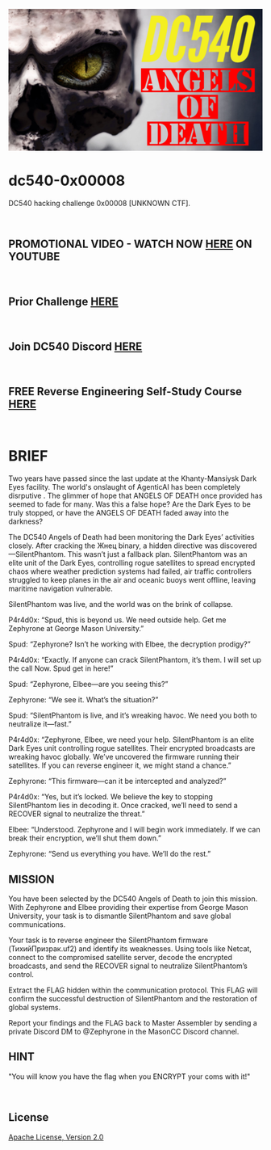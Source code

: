 ![image](https://github.com/mytechnotalent/dc540-0x00007/blob/main/DC540%20Angels%20Of%20Death.png?raw=true)

# dc540-0x00008
DC540 hacking challenge 0x00008 [UNKNOWN CTF].

<br>

## PROMOTIONAL VIDEO - WATCH NOW [HERE](https://youtu.be/YJAa4o7WXkE) ON YOUTUBE

<br>

## Prior Challenge [HERE](https://github.com/mytechnotalent/dc540-0x00007)

<br>

## Join DC540 Discord [HERE](https://discord.gg/TC9V9RCr5U)

<br>

## FREE Reverse Engineering Self-Study Course [HERE](https://github.com/mytechnotalent/Reverse-Engineering-Tutorial)

<br>

# BRIEF

Two years have passed since the last update at the Khanty-Mansiysk Dark Eyes facility. The world's onslaught of AgenticAI has been completely disrputive . The glimmer of hope that ANGELS OF DEATH once provided has seemed to fade for many. Was this a false hope? Are the Dark Eyes to be truly stopped, or have the ANGELS OF DEATH faded away into the darkness?<br>

The DC540 Angels of Death had been monitoring the Dark Eyes’ activities closely. After cracking the Жнец binary, a hidden directive was discovered—SilentPhantom. This wasn’t just a fallback plan. SilentPhantom was an elite unit of the Dark Eyes, controlling rogue satellites to spread encrypted chaos where weather prediction systems had failed, air traffic controllers struggled to keep planes in the air and oceanic buoys went offline, leaving maritime navigation vulnerable.<br>

SilentPhantom was live, and the world was on the brink of collapse.<br>

P4r4d0x: “Spud, this is beyond us. We need outside help. Get me Zephyrone at George Mason University.”<br>

Spud: “Zephyrone? Isn’t he working with Elbee, the decryption prodigy?”<br>

P4r4d0x: “Exactly. If anyone can crack SilentPhantom, it’s them. I will set up the call Now. Spud get in here!”<br>

Spud: “Zephyrone, Elbee—are you seeing this?”<br>

Zephyrone: “We see it. What’s the situation?”<br>

Spud: “SilentPhantom is live, and it’s wreaking havoc. We need you both to neutralize it—fast.”<br>

P4r4d0x: “Zephyrone, Elbee, we need your help. SilentPhantom is an elite Dark Eyes unit controlling rogue satellites. Their encrypted broadcasts are wreaking havoc globally. We’ve uncovered the firmware running their satellites. If you can reverse engineer it, we might stand a chance.”<br>

Zephyrone: “This firmware—can it be intercepted and analyzed?”<br>

P4r4d0x: “Yes, but it’s locked. We believe the key to stopping SilentPhantom lies in decoding it. Once cracked, we’ll need to send a RECOVER signal to neutralize the threat.”<br>

Elbee: “Understood. Zephyrone and I will begin work immediately. If we can break their encryption, we’ll shut them down.”<br>

Zephyrone: “Send us everything you have. We’ll do the rest.”<br>

## MISSION
You have been selected by the DC540 Angels of Death to join this mission. With Zephyrone and Elbee providing their expertise from George Mason University, your task is to dismantle SilentPhantom and save global communications.<br>

Your task is to reverse engineer the SilentPhantom firmware (ТихийПризрак.uf2) and identify its weaknesses. Using tools like Netcat, connect to the compromised satellite server, decode the encrypted broadcasts, and send the RECOVER signal to neutralize SilentPhantom’s control.<br>

Extract the FLAG hidden within the communication protocol. This FLAG will confirm the successful destruction of SilentPhantom and the restoration of global systems.<br>

Report your findings and the FLAG back to Master Assembler by sending a private Discord DM to @Zephyrone in the MasonCC Discord channel.<br>

## HINT
"You will know you have the flag when you ENCRYPT your coms with it!"

<br>

## License
[Apache License, Version 2.0](https://www.apache.org/licenses/LICENSE-2.0)
